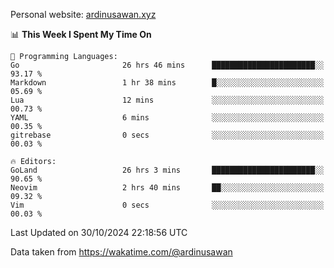 Personal website: [ardinusawan.xyz](https://ardinusawan.xyz)

<!--START_SECTION:waka-->
📊 **This Week I Spent My Time On** 

```text
💬 Programming Languages: 
Go                       26 hrs 46 mins      ███████████████████████░░   93.17 % 
Markdown                 1 hr 38 mins        █░░░░░░░░░░░░░░░░░░░░░░░░   05.69 % 
Lua                      12 mins             ░░░░░░░░░░░░░░░░░░░░░░░░░   00.73 % 
YAML                     6 mins              ░░░░░░░░░░░░░░░░░░░░░░░░░   00.35 % 
gitrebase                0 secs              ░░░░░░░░░░░░░░░░░░░░░░░░░   00.03 % 

🔥 Editors: 
GoLand                   26 hrs 3 mins       ███████████████████████░░   90.65 % 
Neovim                   2 hrs 40 mins       ██░░░░░░░░░░░░░░░░░░░░░░░   09.32 % 
Vim                      0 secs              ░░░░░░░░░░░░░░░░░░░░░░░░░   00.03 % 
```


 Last Updated on 30/10/2024 22:18:56 UTC
<!--END_SECTION:waka-->
Data taken from https://wakatime.com/@ardinusawan
